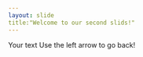```yaml
---
layout: slide
title:"Welcome to our second slids!"
---
```

Your text
Use the left arrow to go back!
